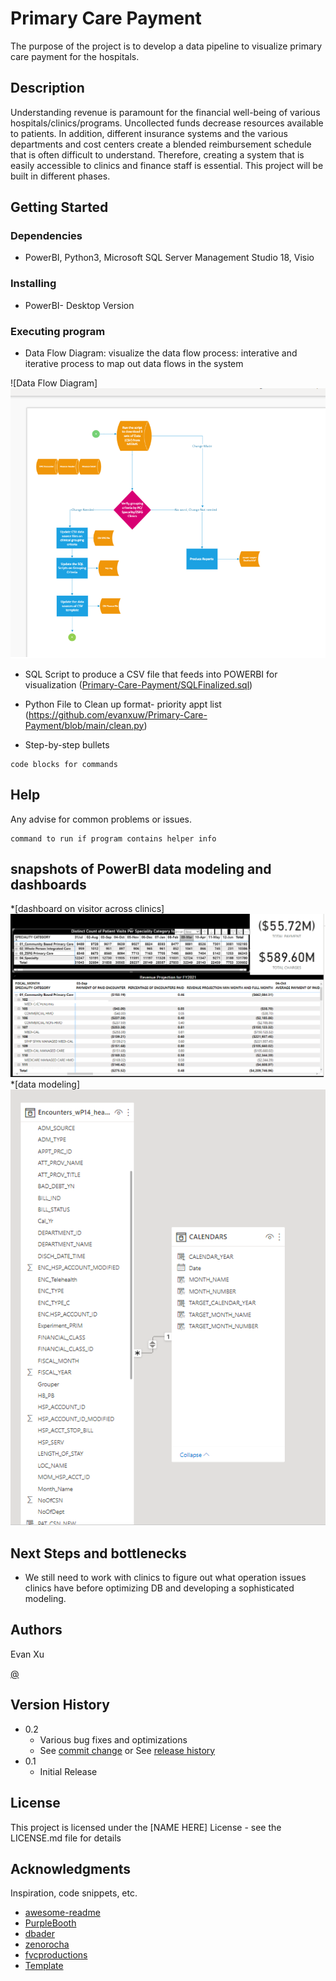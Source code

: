 # Primary Care Payment 

The purpose of the project is to develop a data pipeline to visualize primary care payment for the hospitals. 

## Description

Understanding revenue is paramount for the financial well-being of various hospitals/clinics/programs. Uncollected funds decrease resources available to patients.  In addition, different insurance systems and the various departments and cost centers create a blended reimbursement schedule that is often difficult to understand. Therefore, creating a system that is easily accessible to clinics and finance staff is essential. This project will be built in different phases. 

## Getting Started

### Dependencies

* PowerBI, Python3, Microsoft SQL Server Management Studio 18, Visio 

### Installing

* PowerBI- Desktop Version 

### Executing program

* Data Flow Diagram: visualize the data flow process: interative and iterative process to map out data flows in the system 

![Data Flow Diagram]<img src='dataflowdiagram.PNG'>

* SQL Script to produce a CSV file that feeds into POWERBI for visualization ([Primary-Care-Payment/SQLFinalized.sql](https://github.com/evanxuw/Primary-Care-Payment/blob/main/SQLFinalized.sql))

* Python File to Clean up format- priority appt list (https://github.com/evanxuw/Primary-Care-Payment/blob/main/clean.py)

* Step-by-step bullets
```
code blocks for commands
```

## Help

Any advise for common problems or issues.
```
command to run if program contains helper info
```

## snapshots of PowerBI data modeling and dashboards 

*[dashboard on visitor across clinics] <img src='RP.PNG'>
*[data modeling] <img src='dm.PNG'>

## Next Steps and bottlenecks
* We still need to work with clinics to figure out what operation issues clinics have before optimizing DB and developing a sophisticated modeling.  

## Authors

Evan Xu

[@](https://twitter.com/)

## Version History

* 0.2
    * Various bug fixes and optimizations
    * See [commit change]() or See [release history]()
* 0.1
    * Initial Release

## License

This project is licensed under the [NAME HERE] License - see the LICENSE.md file for details

## Acknowledgments

Inspiration, code snippets, etc.
* [awesome-readme](https://github.com/matiassingers/awesome-readme)
* [PurpleBooth](https://gist.github.com/PurpleBooth/109311bb0361f32d87a2)
* [dbader](https://github.com/dbader/readme-template)
* [zenorocha](https://gist.github.com/zenorocha/4526327)
* [fvcproductions](https://gist.github.com/fvcproductions/1bfc2d4aecb01a834b46)
* [Template](https://gist.githubusercontent.com/DomPizzie/7a5ff55ffa9081f2de27c315f5018afc/raw/d59043abbb123089ad6602aba571121b71d91d7f/README-Template.md)
